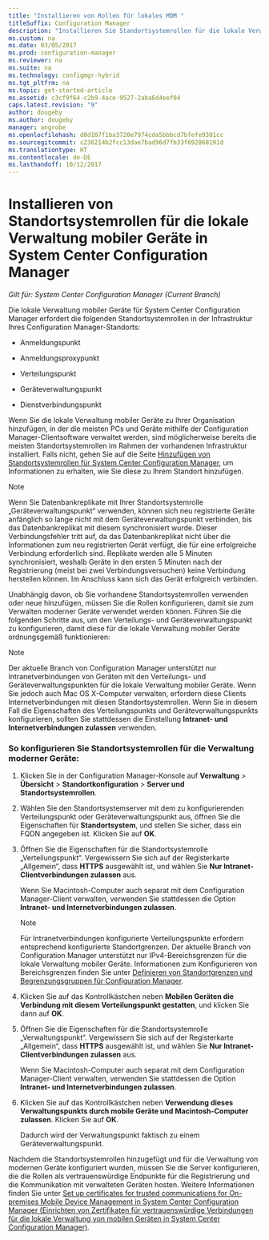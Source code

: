 ```yaml
---
title: "Installieren von Rollen für lokales MDM "
titleSuffix: Configuration Manager
description: "Installieren Sie Standortsystemrollen für die lokale Verwaltung mobiler Geräte in System Center Configuration Manager."
ms.custom: na
ms.date: 03/05/2017
ms.prod: configuration-manager
ms.reviewer: na
ms.suite: na
ms.technology: configmgr-hybrid
ms.tgt_pltfrm: na
ms.topic: get-started-article
ms.assetid: c3cf9f64-c2b9-4ace-9527-2aba6d4eef04
caps.latest.revision: "9"
author: dougeby
ms.author: dougeby
manager: angrobe
ms.openlocfilehash: d8d107f1ba3720e7974cda5bbbcd7bfefe9301cc
ms.sourcegitcommit: c236214b2fcc13dae7bad96d7fb33f692868191d
ms.translationtype: HT
ms.contentlocale: de-DE
ms.lasthandoff: 10/12/2017
---
```

# <a name="install-site-system-roles-for-on-premises-mobile-device-management-in-system-center-configuration-manager"></a>Installieren von Standortsystemrollen für die lokale Verwaltung mobiler Geräte in System Center Configuration Manager

*Gilt für: System Center Configuration Manager (Current Branch)*

Die lokale Verwaltung mobiler Geräte für System Center Configuration Manager erfordert die folgenden Standortsystemrollen in der Infrastruktur Ihres Configuration Manager-Standorts:  

-   Anmeldungspunkt  

-   Anmeldungsproxypunkt  

-   Verteilungspunkt  

-   Geräteverwaltungspunkt  

-   Dienstverbindungspunkt  

 Wenn Sie die lokale Verwaltung mobiler Geräte zu Ihrer Organisation hinzufügen, in der die meisten PCs und Geräte mithilfe der Configuration Manager-Clientsoftware verwaltet werden, sind möglicherweise bereits die meisten Standortsystemrollen im Rahmen der vorhandenen Infrastruktur installiert. Falls nicht, gehen Sie auf die Seite [Hinzufügen von Standortsystemrollen für System Center Configuration Manager](../../core/servers/deploy/configure/add-site-system-roles.md), um Informationen zu erhalten, wie Sie diese zu Ihrem Standort hinzufügen.  

> [!NOTE]  
>  Wenn Sie Datenbankreplikate mit Ihrer Standortsystemrolle „Geräteverwaltungspunkt“ verwenden, können sich neu registrierte Geräte anfänglich so lange nicht mit dem Geräteverwaltungspunkt verbinden, bis das Datenbankreplikat mit diesem synchronisiert wurde. Dieser Verbindungsfehler tritt auf, da das Datenbankreplikat nicht über die Informationen zum neu registrierten Gerät verfügt, die für eine erfolgreiche Verbindung erforderlich sind. Replikate werden alle 5 Minuten synchronisiert, weshalb Geräte in den ersten 5 Minuten nach der Registrierung (meist bei zwei Verbindungsversuchen) keine Verbindung herstellen können. Im Anschluss kann sich das Gerät erfolgreich verbinden.  

 Unabhängig davon, ob Sie vorhandene Standortsystemrollen verwenden oder neue hinzufügen, müssen Sie die Rollen konfigurieren, damit sie zum Verwalten moderner Geräte verwendet werden können. Führen Sie die folgenden Schritte aus, um den Verteilungs- und Geräteverwaltungspunkt zu konfigurieren, damit diese für die lokale Verwaltung mobiler Geräte ordnungsgemäß funktionieren:  

> [!NOTE]  
>  Der aktuelle Branch von Configuration Manager unterstützt nur Intranetverbindungen von Geräten mit den Verteilungs- und Geräteverwaltungspunkten für die lokale Verwaltung mobiler Geräte. Wenn Sie jedoch auch Mac OS X-Computer verwalten, erfordern diese Clients Internetverbindungen mit diesen Standortsystemrollen. Wenn Sie in diesem Fall die Eigenschaften des Verteilungspunkts und Geräteverwaltungspunkts konfigurieren, sollten Sie stattdessen die Einstellung **Intranet- und Internetverbindungen zulassen** verwenden.  

### <a name="to-configure-site-system-roles-to-manage-modern-devices"></a>So konfigurieren Sie Standortsystemrollen für die Verwaltung moderner Geräte:  

1.  Klicken Sie in der Configuration Manager-Konsole auf **Verwaltung** > **Übersicht** > **Standortkonfiguration** > **Server und Standortsystemrollen**.  

2.  Wählen Sie den Standortsystemserver mit dem zu konfigurierenden Verteilungspunkt oder Geräteverwaltungspunkt aus, öffnen Sie die Eigenschaften für **Standortsystem**, und stellen Sie sicher, dass ein FQDN angegeben ist. Klicken Sie auf **OK**.  

3.  Öffnen Sie die Eigenschaften für die Standortsystemrolle „Verteilungspunkt“. Vergewissern Sie sich auf der Registerkarte „Allgemein“, dass **HTTPS** ausgewählt ist, und wählen Sie **Nur Intranet-Clientverbindungen zulassen** aus.  

     Wenn Sie Macintosh-Computer auch separat mit dem Configuration Manager-Client verwalten, verwenden Sie stattdessen die Option **Intranet- und Internetverbindungen zulassen**.  

    > [!NOTE]  
    >  Für Intranetverbindungen konfigurierte Verteilungspunkte erfordern entsprechend konfigurierte Standortgrenzen. Der aktuelle Branch von Configuration Manager unterstützt nur IPv4-Bereichsgrenzen für die lokale Verwaltung mobiler Geräte. Informationen zum Konfigurieren von Bereichsgrenzen finden Sie unter [Definieren von Standortgrenzen und Begrenzungsgruppen für Configuration Manager](../../core/servers/deploy/configure/define-site-boundaries-and-boundary-groups.md).  

4.  Klicken Sie auf das Kontrollkästchen neben **Mobilen Geräten die Verbindung mit diesem Verteilungspunkt gestatten**, und klicken Sie dann auf **OK**.  

5.  Öffnen Sie die Eigenschaften für die Standortsystemrolle „Verwaltungspunkt“. Vergewissern Sie sich auf der Registerkarte „Allgemein“, dass **HTTPS** ausgewählt ist, und wählen Sie **Nur Intranet-Clientverbindungen zulassen** aus.  

     Wenn Sie Macintosh-Computer auch separat mit dem Configuration Manager-Client verwalten, verwenden Sie stattdessen die Option **Intranet- und Internetverbindungen zulassen**.  

6.  Klicken Sie auf das Kontrollkästchen neben **Verwendung dieses Verwaltungspunkts durch mobile Geräte und Macintosh-Computer zulassen**. Klicken Sie auf **OK**.  

     Dadurch wird der Verwaltungspunkt faktisch zu einem Geräteverwaltungspunkt.  

 Nachdem die Standortsystemrollen hinzugefügt und für die Verwaltung von modernen Geräte konfiguriert wurden, müssen Sie die Server konfigurieren, die die Rollen als vertrauenswürdige Endpunkte für die Registrierung und die Kommunikation mit verwalteten Geräten hosten. Weitere Informationen finden Sie unter [Set up certificates for trusted communications for On-premises Mobile Device Management in System Center Configuration Manager (Einrichten von Zertifikaten für vertrauenswürdige Verbindungen für die lokale Verwaltung von mobilen Geräten in System Center Configuration Manager)](../../mdm/get-started/set-up-certificates-on-premises-mdm.md).  
